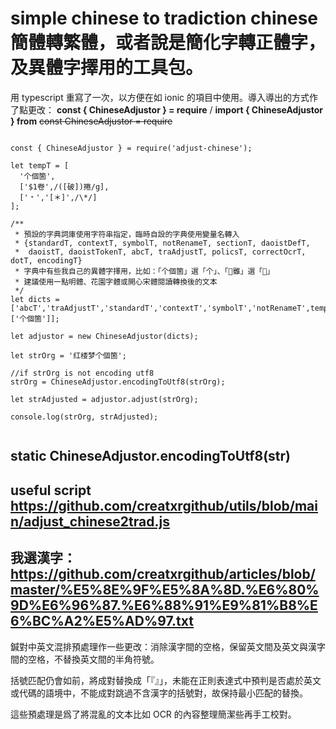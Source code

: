 # simple chinese to tradiction chinese 簡體轉繁體，或者說是簡化字轉正體字，及異體字擇用的工具包。

用 typescript 重寫了一次，以方便在如 ionic 的項目中使用。導入導出的方式作了點更改：
**const { ChineseAdjustor } = require** / **import { ChineseAdjustor } from**
~~const ChineseAdjustor = require~~

```

const { ChineseAdjustor } = require('adjust-chinese');

let tempT = [
  '个個箇',
  ['$1卷',/([破])捲/g],
  ['﹡','[＊]',/\*/]
];

/**
 * 預設的字典詞庫使用字符串指定，臨時自設的字典使用變量名轉入
 * {standardT, contextT, symbolT, notRenameT, sectionT, daoistDefT,
 *  daoistT, daoistTokenT, abcT, traAdjustT, policsT, correctOcrT, dotT, encodingT}
 * 字典中有些我自己的異體字擇用，比如：「个個箇」選「个」、「𨿽雖」選「𨿽」
 * 建議使用一點明體、花園字體或開心宋體閱讀轉換後的文本
 */
let dicts = ['abcT','traAdjustT','standardT','contextT','symbolT','notRenameT',tempT,['个個箇']];

let adjustor = new ChineseAdjustor(dicts);

let strOrg = '红楼梦个個箇';

//if strOrg is not encoding utf8
strOrg = ChineseAdjustor.encodingToUtf8(strOrg);

let strAdjusted = adjustor.adjust(strOrg);

console.log(strOrg, strAdjusted);


```

## static ChineseAdjustor.encodingToUtf8(str)

## useful script https://github.com/creatxrgithub/utils/blob/main/adjust_chinese2trad.js
## 我選漢字：https://github.com/creatxrgithub/articles/blob/master/%E5%8E%9F%E5%8A%8D.%E6%80%9D%E6%96%87.%E6%88%91%E9%81%B8%E6%BC%A2%E5%AD%97.txt

鍼對中英文混排預處理作一些更改：消除漢字間的空格，保留英文間及英文與漢字間的空格，不替換英文間的半角符號。

括號匹配仍會如前，將成對替換成「『』」，未能在正則表達式中預判是否處於英文或代碼的語境中，不能成對跳過不含漢字的括號對，故保持最小匹配的替換。

這些預處理是爲了將混亂的文本比如 OCR 的內容整理簡潔些再手工校對。
